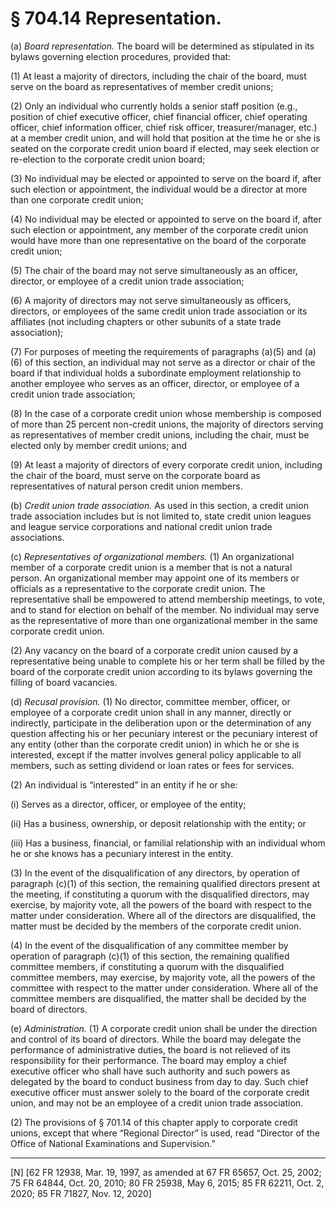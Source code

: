 # § 704.14   Representation.

(a) *Board representation.* The board will be determined as stipulated in its bylaws governing election procedures, provided that:


(1) At least a majority of directors, including the chair of the board, must serve on the board as representatives of member credit unions;


(2) Only an individual who currently holds a senior staff position (e.g., position of chief executive officer, chief financial officer, chief operating officer, chief information officer, chief risk officer, treasurer/manager, etc.) at a member credit union, and will hold that position at the time he or she is seated on the corporate credit union board if elected, may seek election or re-election to the corporate credit union board;


(3) No individual may be elected or appointed to serve on the board if, after such election or appointment, the individual would be a director at more than one corporate credit union;


(4) No individual may be elected or appointed to serve on the board if, after such election or appointment, any member of the corporate credit union would have more than one representative on the board of the corporate credit union;


(5) The chair of the board may not serve simultaneously as an officer, director, or employee of a credit union trade association;


(6) A majority of directors may not serve simultaneously as officers, directors, or employees of the same credit union trade association or its affiliates (not including chapters or other subunits of a state trade association);


(7) For purposes of meeting the requirements of paragraphs (a)(5) and (a)(6) of this section, an individual may not serve as a director or chair of the board if that individual holds a subordinate employment relationship to another employee who serves as an officer, director, or employee of a credit union trade association;


(8) In the case of a corporate credit union whose membership is composed of more than 25 percent non-credit unions, the majority of directors serving as representatives of member credit unions, including the chair, must be elected only by member credit unions; and


(9) At least a majority of directors of every corporate credit union, including the chair of the board, must serve on the corporate board as representatives of natural person credit union members.


(b) *Credit union trade association.* As used in this section, a credit union trade association includes but is not limited to, state credit union leagues and league service corporations and national credit union trade associations. 


(c) *Representatives of organizational members.* (1) An organizational member of a corporate credit union is a member that is not a natural person. An organizational member may appoint one of its members or officials as a representative to the corporate credit union. The representative shall be empowered to attend membership meetings, to vote, and to stand for election on behalf of the member. No individual may serve as the representative of more than one organizational member in the same corporate credit union. 


(2) Any vacancy on the board of a corporate credit union caused by a representative being unable to complete his or her term shall be filled by the board of the corporate credit union according to its bylaws governing the filling of board vacancies. 


(d) *Recusal provision.* (1) No director, committee member, officer, or employee of a corporate credit union shall in any manner, directly or indirectly, participate in the deliberation upon or the determination of any question affecting his or her pecuniary interest or the pecuniary interest of any entity (other than the corporate credit union) in which he or she is interested, except if the matter involves general policy applicable to all members, such as setting dividend or loan rates or fees for services. 


(2) An individual is “interested” in an entity if he or she: 


(i) Serves as a director, officer, or employee of the entity; 


(ii) Has a business, ownership, or deposit relationship with the entity; or 


(iii) Has a business, financial, or familial relationship with an individual whom he or she knows has a pecuniary interest in the entity. 


(3) In the event of the disqualification of any directors, by operation of paragraph (c)(1) of this section, the remaining qualified directors present at the meeting, if constituting a quorum with the disqualified directors, may exercise, by majority vote, all the powers of the board with respect to the matter under consideration. Where all of the directors are disqualified, the matter must be decided by the members of the corporate credit union. 


(4) In the event of the disqualification of any committee member by operation of paragraph (c)(1) of this section, the remaining qualified committee members, if constituting a quorum with the disqualified committee members, may exercise, by majority vote, all the powers of the committee with respect to the matter under consideration. Where all of the committee members are disqualified, the matter shall be decided by the board of directors. 


(e) *Administration.* (1) A corporate credit union shall be under the direction and control of its board of directors. While the board may delegate the performance of administrative duties, the board is not relieved of its responsibility for their performance. The board may employ a chief executive officer who shall have such authority and such powers as delegated by the board to conduct business from day to day. Such chief executive officer must answer solely to the board of the corporate credit union, and may not be an employee of a credit union trade association. 


(2) The provisions of § 701.14 of this chapter apply to corporate credit unions, except that where “Regional Director” is used, read “Director of the Office of National Examinations and Supervision.”



---

[N] [62 FR 12938, Mar. 19, 1997, as amended at 67 FR 65657, Oct. 25, 2002; 75 FR 64844, Oct. 20, 2010; 80 FR 25938, May 6, 2015; 85 FR 62211, Oct. 2, 2020; 85 FR 71827, Nov. 12, 2020]




